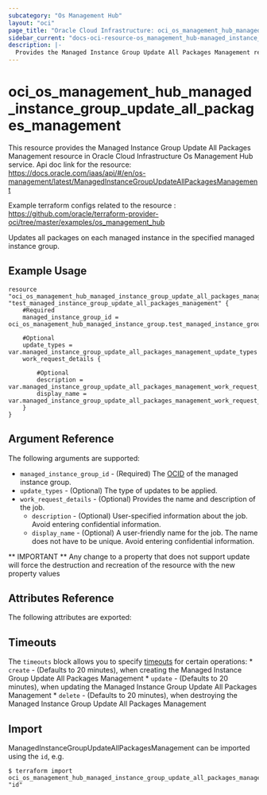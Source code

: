 ```yaml
---
subcategory: "Os Management Hub"
layout: "oci"
page_title: "Oracle Cloud Infrastructure: oci_os_management_hub_managed_instance_group_update_all_packages_management"
sidebar_current: "docs-oci-resource-os_management_hub-managed_instance_group_update_all_packages_management"
description: |-
  Provides the Managed Instance Group Update All Packages Management resource in Oracle Cloud Infrastructure Os Management Hub service
---
```


# oci_os_management_hub_managed_instance_group_update_all_packages_management
This resource provides the Managed Instance Group Update All Packages Management resource in Oracle Cloud Infrastructure Os Management Hub service.
Api doc link for the resource: https://docs.oracle.com/iaas/api/#/en/os-management/latest/ManagedInstanceGroupUpdateAllPackagesManagement

Example terraform configs related to the resource : https://github.com/oracle/terraform-provider-oci/tree/master/examples/os_management_hub

Updates all packages on each managed instance in the specified managed instance group.


## Example Usage

```hcl
resource "oci_os_management_hub_managed_instance_group_update_all_packages_management" "test_managed_instance_group_update_all_packages_management" {
	#Required
	managed_instance_group_id = oci_os_management_hub_managed_instance_group.test_managed_instance_group.id

	#Optional
	update_types = var.managed_instance_group_update_all_packages_management_update_types
	work_request_details {

		#Optional
		description = var.managed_instance_group_update_all_packages_management_work_request_details_description
		display_name = var.managed_instance_group_update_all_packages_management_work_request_details_display_name
	}
}
```

## Argument Reference

The following arguments are supported:

* `managed_instance_group_id` - (Required) The [OCID](https://docs.cloud.oracle.com/iaas/Content/General/Concepts/identifiers.htm) of the managed instance group.
* `update_types` - (Optional) The type of updates to be applied.
* `work_request_details` - (Optional) Provides the name and description of the job.
	* `description` - (Optional) User-specified information about the job. Avoid entering confidential information.
	* `display_name` - (Optional) A user-friendly name for the job. The name does not have to be unique. Avoid entering confidential information.


** IMPORTANT **
Any change to a property that does not support update will force the destruction and recreation of the resource with the new property values

## Attributes Reference

The following attributes are exported:


## Timeouts

The `timeouts` block allows you to specify [timeouts](https://registry.terraform.io/providers/oracle/oci/latest/docs/guides/changing_timeouts) for certain operations:
	* `create` - (Defaults to 20 minutes), when creating the Managed Instance Group Update All Packages Management
	* `update` - (Defaults to 20 minutes), when updating the Managed Instance Group Update All Packages Management
	* `delete` - (Defaults to 20 minutes), when destroying the Managed Instance Group Update All Packages Management


## Import

ManagedInstanceGroupUpdateAllPackagesManagement can be imported using the `id`, e.g.

```
$ terraform import oci_os_management_hub_managed_instance_group_update_all_packages_management.test_managed_instance_group_update_all_packages_management "id"
```

